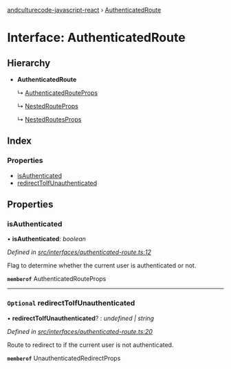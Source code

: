 [andculturecode-javascript-react](../README.md) › [AuthenticatedRoute](authenticatedroute.md)

# Interface: AuthenticatedRoute

## Hierarchy

* **AuthenticatedRoute**

  ↳ [AuthenticatedRouteProps](authenticatedrouteprops.md)

  ↳ [NestedRouteProps](nestedrouteprops.md)

  ↳ [NestedRoutesProps](nestedroutesprops.md)

## Index

### Properties

* [isAuthenticated](authenticatedroute.md#isauthenticated)
* [redirectToIfUnauthenticated](authenticatedroute.md#optional-redirecttoifunauthenticated)

## Properties

###  isAuthenticated

• **isAuthenticated**: *boolean*

*Defined in [src/interfaces/authenticated-route.ts:12](https://github.com/AndcultureCode/AndcultureCode.JavaScript.React/blob/3508bab/src/interfaces/authenticated-route.ts#L12)*

Flag to determine whether the current user is authenticated or not.

**`memberof`** AuthenticatedRouteProps

___

### `Optional` redirectToIfUnauthenticated

• **redirectToIfUnauthenticated**? : *undefined | string*

*Defined in [src/interfaces/authenticated-route.ts:20](https://github.com/AndcultureCode/AndcultureCode.JavaScript.React/blob/3508bab/src/interfaces/authenticated-route.ts#L20)*

Route to redirect to if the current user is not authenticated.

**`memberof`** UnauthenticatedRedirectProps
